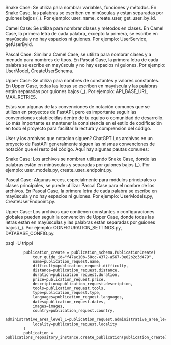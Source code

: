 Snake Case: Se utiliza para nombrar variables, funciones y métodos. En Snake Case, las palabras se escriben en minúsculas y están separadas por guiones bajos (_). Por ejemplo: user_name, create_user, get_user_by_id.

Camel Case: Se utiliza para nombrar clases y métodos en clases. En Camel Case, la primera letra de cada palabra, excepto la primera, se escribe en mayúscula y no hay espacios ni guiones. Por ejemplo: UserService, getUserById.

Pascal Case: Similar a Camel Case, se utiliza para nombrar clases y a menudo para nombres de tipos. En Pascal Case, la primera letra de cada palabra se escribe en mayúscula y no hay espacios ni guiones. Por ejemplo: UserModel, CreateUserSchema.

Upper Case: Se utiliza para nombres de constantes y valores constantes. En Upper Case, todas las letras se escriben en mayúscula y las palabras están separadas por guiones bajos (_). Por ejemplo: API_BASE_URL, MAX_RETRIES.

Estas son algunas de las convenciones de notación comunes que se utilizan en proyectos de FastAPI, pero es importante seguir las convenciones establecidas dentro de tu equipo o comunidad de desarrollo. Lo más importante es mantener la consistencia en el estilo de codificación en todo el proyecto para facilitar la lectura y comprensión del código.



User
y los archivos que notacion siguen?
ChatGPT
Los archivos en un proyecto de FastAPI generalmente siguen las mismas convenciones de notación que el resto del código. Aquí hay algunas pautas comunes:

Snake Case: Los archivos se nombran utilizando Snake Case, donde las palabras están en minúsculas y separadas por guiones bajos (_). Por ejemplo: user_models.py, create_user_endpoint.py.

Pascal Case: Algunas veces, especialmente para módulos principales o clases principales, se puede utilizar Pascal Case para el nombre de los archivos. En Pascal Case, la primera letra de cada palabra se escribe en mayúscula y no hay espacios ni guiones. Por ejemplo: UserModels.py, CreateUserEndpoint.py.

Upper Case: Los archivos que contienen constantes o configuraciones globales pueden seguir la convención de Upper Case, donde todas las letras están en mayúsculas y las palabras están separadas por guiones bajos (_). Por ejemplo: CONFIGURATION_SETTINGS.py, DATABASE_CONFIG.py.


psql -U trippi 


            publication_create = publication_schema.PublicationCreate(
                tour_guide_id="f47ac10b-58cc-4372-a567-0e02b2c3d479",
                name=publication_request.name,
                difficulty=publication_request.difficulty,
                distance=publication_request.distance,
                duration=publication_request.duration,
                price=publication_request.price,
                description=publication_request.description,
                tools=publication_request.tools,
                type=publication_request.type,
                languages=publication_request.languages,
                dates=publication_request.dates,
                images=images,
                country=publication_request.country,
                administrative_area_level_1=publication_request.administrative_area_level_1,
                locality=publication_request.locality
            )
            publication = publications_repository_instance.create_publication(publication_create)
